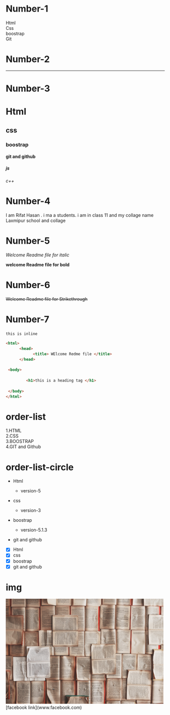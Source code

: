<!--My first write for markdown text-->
<!-- new line for '2-space or html sentex'   -->
# Number-1  
Html  
Css  
boostrap  
Git  
<!-- Orijantal for'--- or html sentex'   -->
# Number-2
---    
<!--heading for'#-#6 Or html sentex'-->
# Number-3
# Html    
## css         
### boostrap    
#### git and github 
##### js  
###### c++
<!-- paragrap for html sentex -->
# Number-4
<p>I am Rifat Hasan . i ma a students. i am  in class 11 and my collage name Laxmipur school and collage</p>
<!-- italic for [ _text_ or html sectex ] -->  

# Number-5  

_Welcome Readme file for italic_  

<!-- blod for [ __text__ ] -->   

__welcome Readme file for bold__

<!-- Sthikethrough for [~~text~~ or html sentex] -->
# Number-6
~~Welcome Readme file for Strikethrough~~
<!-- inline for [one-line `text` and multipol-line ```text```] -->
# Number-7  
 
`this is inline`               
        
```html
<html>
      <head>
            <title> WElcome Redme file </title>
      </head>

 <body>
   
         <h1>this is a heading tag </h1>

 </body>     
</html>
```
<!-- order-list [1.2.3...] or [html sentex] -->
# order-list   

1.HTML  
2.CSS  
3.BOOSTRAP  
4.GIT and Github  
<!-- order-list[-] -->
# order-list-circle

- Html
  - version-5
- css 
  - version-3
- boostrap
  - version-5.1.3
- git and github 
  

  <!-- task list [ - [x] ] -->

 - [x]  Html
 - [x]  css
 - [x] boostrap 
 - [x] git and github

<!-- list [  [title](link) ] -->
# img
<img src="book-img.jpg" width="500px">
[facebook link](www.facebook.com)
<!-- table -->
